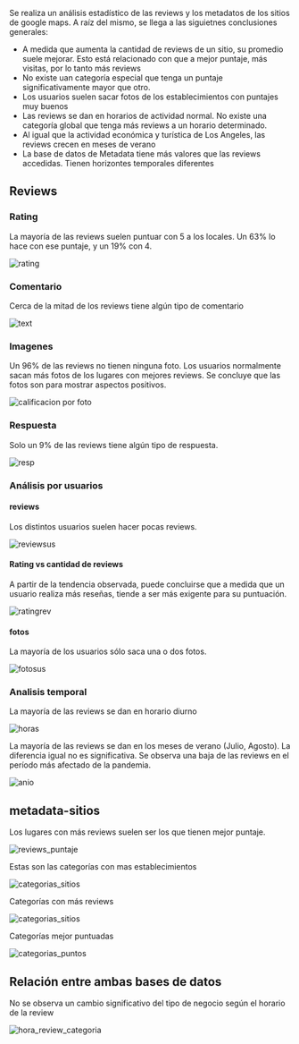 Se realiza un análisis estadístico de las reviews y los metadatos de los sitios de google maps.
A raíz del mismo, se llega a las siguietnes conclusiones generales:
* A medida que aumenta la cantidad de reviews de un sitio, su promedio suele mejorar. Esto está relacionado con que a mejor puntaje, más visitas, por lo tanto más reviews
* No existe uan categoría especial que tenga un puntaje significativamente mayor que otro.
* Los usuarios suelen sacar fotos de los establecimientos con puntajes muy buenos
* Las reviews se dan en horarios de actividad normal. No existe una categoría global que tenga más reviews a un horario determinado.
* Al igual que la actividad económica y turística de Los Angeles, las reviews crecen en meses de verano
* La base de datos de Metadata tiene más valores que las reviews accedidas. Tienen horizontes temporales diferentes




## Reviews

### Rating
La mayoría de las reviews suelen puntuar con 5 a los locales.
Un 63% lo hace con ese puntaje, y un 19% con 4.

![rating](../../Imagenes/EDA-GoogleMaps/ratingsxreviews.png)

### Comentario
Cerca de la mitad de los reviews tiene algún tipo de comentario

![text](../../Imagenes/EDA-GoogleMaps/Comentariosxreviews.png)

### Imagenes 
Un 96% de las reviews no tienen ninguna foto.
Los usuarios normalmente sacan más fotos de los lugares con mejores reviews.
Se concluye que las fotos son para mostrar aspectos positivos.

![calificacion por foto](../../Imagenes/EDA-GoogleMaps/promedio_calificacion_por_fotos.png)

### Respuesta
Solo un 9% de las reviews tiene algún tipo de respuesta.

![resp](../../Imagenes/EDA-GoogleMaps/Respuestasxreviews.png)

### Análisis por usuarios

#### reviews
Los distintos usuarios suelen hacer pocas reviews.

![reviewsus](../../Imagenes/EDA-GoogleMaps/reviewsxusuario.png)

#### Rating vs cantidad de reviews
A partir de la tendencia observada, puede concluirse que a medida que un usuario realiza más reseñas, tiende a ser más exigente para su puntuación.

![ratingrev](../../Imagenes/EDA-GoogleMaps/RatingxFotos.png)


#### fotos
La mayoría de los usuarios sólo saca una o dos fotos.

![fotosus](../../Imagenes/EDA-GoogleMaps/Fotosxusuario.png)


### Analisis temporal

La mayoría de las reviews se dan en horario diurno

![horas](../../Imagenes/EDA-GoogleMaps/reviewsxhora.png)

La mayoría de las reviews se dan en los meses de verano (Julio, Agosto). La diferencia igual no es significativa. Se observa una baja de las reviews en el período más afectado de la pandemia.

![anio](../../Imagenes/EDA-GoogleMaps/reviews_por_mes_y_ano.png)


## metadata-sitios


Los lugares con más reviews suelen ser los que tienen mejor puntaje.

![reviews_puntaje](../../Imagenes/EDA-GoogleMaps/reviewsxvsrating.png)


Estas son las categorías con mas establecimientos

![categorias_sitios](../../Imagenes/EDA-GoogleMaps/storesxcategoria.png)

Categorías con más reviews

![categorias_sitios](../../Imagenes/EDA-GoogleMaps/reviewsxcategoria.png)

Categorías mejor puntuadas

![categorias_puntos](../../Imagenes/EDA-GoogleMaps/ratingxcategoria.png)

## Relación entre ambas bases de datos




No se observa un cambio significativo del tipo de negocio según el horario de la review

![hora_review_categoria](../../Imagenes/EDA-GoogleMaps/reviewsxhora_por_categoria_porcentaje.png)